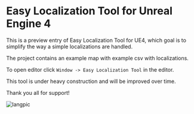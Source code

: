 # Easy Localization Tool for Unreal Engine 4

This is a preview entry of Easy Localization Tool for UE4, which goal is to simplify the way a simple localizations are handled.

The project contains an example map with example csv with localizations.

To open editor click `Window -> Easy Localization Tool` in the editor.

This tool is under heavy construction and will be improved over time.

Thank you all for support!

![langpic](https://user-images.githubusercontent.com/7863125/114599474-7317d780-9c93-11eb-9b0b-c94b7e04f2db.png)
